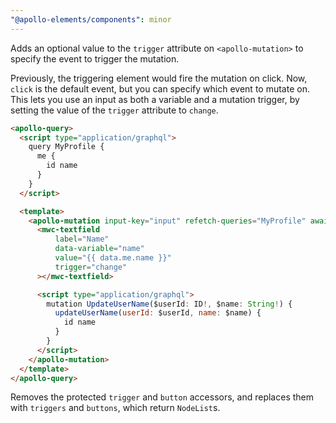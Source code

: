 ```yaml
---
"@apollo-elements/components": minor
---
```


Adds an optional value to the `trigger` attribute on `<apollo-mutation>` to specify the event to trigger the mutation.

Previously, the triggering element would fire the mutation on click. Now, `click` is the default event, but you can specify which event to mutate on. This lets you use an input as both a variable and a mutation trigger, by setting the value of the `trigger` attribute to `change`.

```html
<apollo-query>
  <script type="application/graphql">
    query MyProfile {
      me {
        id name
      }
    }
  </script>

  <template>
    <apollo-mutation input-key="input" refetch-queries="MyProfile" await-refetch-queries data-user-id="{{ data.me.id }}">
      <mwc-textfield
          label="Name"
          data-variable="name"
          value="{{ data.me.name }}"
          trigger="change"
      ></mwc-textfield>

      <script type="application/graphql">
        mutation UpdateUserName($userId: ID!, $name: String!) {
          updateUserName(userId: $userId, name: $name) {
            id name
          }
        }
      </script>
    </apollo-mutation>
  </template>
</apollo-query>
```

Removes the protected `trigger` and `button` accessors, and replaces them with `triggers` and `buttons`, which return `NodeList`s.
